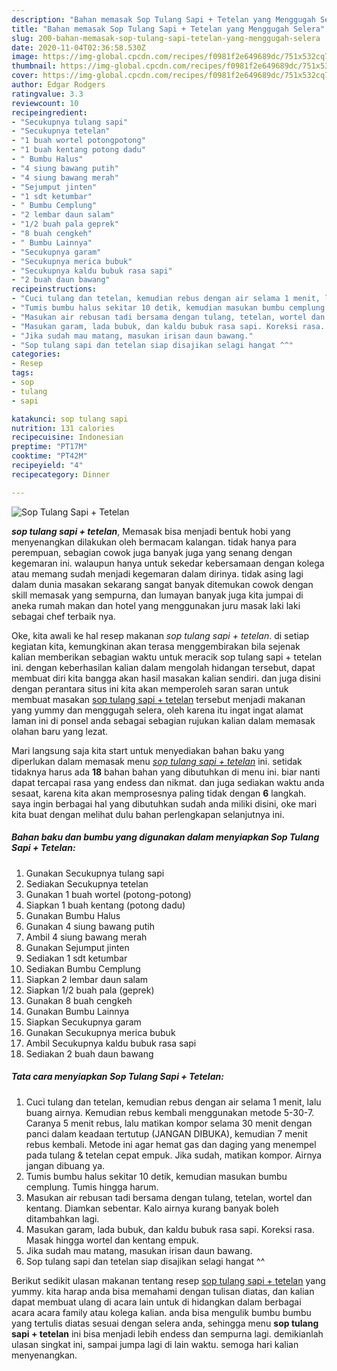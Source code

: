 ```yaml
---
description: "Bahan memasak Sop Tulang Sapi + Tetelan yang Menggugah Selera"
title: "Bahan memasak Sop Tulang Sapi + Tetelan yang Menggugah Selera"
slug: 200-bahan-memasak-sop-tulang-sapi-tetelan-yang-menggugah-selera
date: 2020-11-04T02:36:58.530Z
image: https://img-global.cpcdn.com/recipes/f0981f2e649689dc/751x532cq70/sop-tulang-sapi-tetelan-foto-resep-utama.jpg
thumbnail: https://img-global.cpcdn.com/recipes/f0981f2e649689dc/751x532cq70/sop-tulang-sapi-tetelan-foto-resep-utama.jpg
cover: https://img-global.cpcdn.com/recipes/f0981f2e649689dc/751x532cq70/sop-tulang-sapi-tetelan-foto-resep-utama.jpg
author: Edgar Rodgers
ratingvalue: 3.3
reviewcount: 10
recipeingredient:
- "Secukupnya tulang sapi"
- "Secukupnya tetelan"
- "1 buah wortel potongpotong"
- "1 buah kentang potong dadu"
- " Bumbu Halus"
- "4 siung bawang putih"
- "4 siung bawang merah"
- "Sejumput jinten"
- "1 sdt ketumbar"
- " Bumbu Cemplung"
- "2 lembar daun salam"
- "1/2 buah pala geprek"
- "8 buah cengkeh"
- " Bumbu Lainnya"
- "Secukupnya garam"
- "Secukupnya merica bubuk"
- "Secukupnya kaldu bubuk rasa sapi"
- "2 buah daun bawang"
recipeinstructions:
- "Cuci tulang dan tetelan, kemudian rebus dengan air selama 1 menit, lalu buang airnya. Kemudian rebus kembali menggunakan metode 5-30-7. Caranya 5 menit rebus, lalu matikan kompor selama 30 menit dengan panci dalam keadaan tertutup (JANGAN DIBUKA), kemudian 7 menit rebus kembali. Metode ini agar hemat gas dan daging yang menempel pada tulang &amp; tetelan cepat empuk. Jika sudah, matikan kompor. Airnya jangan dibuang ya."
- "Tumis bumbu halus sekitar 10 detik, kemudian masukan bumbu cemplung. Tumis hingga harum."
- "Masukan air rebusan tadi bersama dengan tulang, tetelan, wortel dan kentang. Diamkan sebentar. Kalo airnya kurang banyak boleh ditambahkan lagi."
- "Masukan garam, lada bubuk, dan kaldu bubuk rasa sapi. Koreksi rasa. Masak hingga wortel dan kentang empuk."
- "Jika sudah mau matang, masukan irisan daun bawang."
- "Sop tulang sapi dan tetelan siap disajikan selagi hangat ^^"
categories:
- Resep
tags:
- sop
- tulang
- sapi

katakunci: sop tulang sapi 
nutrition: 131 calories
recipecuisine: Indonesian
preptime: "PT17M"
cooktime: "PT42M"
recipeyield: "4"
recipecategory: Dinner

---
```



![Sop Tulang Sapi + Tetelan](https://img-global.cpcdn.com/recipes/f0981f2e649689dc/751x532cq70/sop-tulang-sapi-tetelan-foto-resep-utama.jpg)

<b><i>sop tulang sapi + tetelan</i></b>, Memasak bisa menjadi bentuk hobi yang menyenangkan dilakukan oleh bermacam kalangan. tidak hanya para perempuan, sebagian cowok juga banyak juga yang senang dengan kegemaran ini. walaupun hanya untuk sekedar kebersamaan dengan kolega atau memang sudah menjadi kegemaran dalam dirinya. tidak asing lagi dalam dunia masakan sekarang sangat banyak ditemukan cowok dengan skill memasak yang sempurna, dan lumayan banyak juga kita jumpai di aneka rumah makan dan hotel yang menggunakan juru masak laki laki sebagai chef terbaik nya.



Oke, kita awali ke hal resep makanan <i>sop tulang sapi + tetelan</i>. di setiap kegiatan kita, kemungkinan akan terasa menggembirakan bila sejenak kalian memberikan sebagian waktu untuk meracik sop tulang sapi + tetelan ini. dengan keberhasilan kalian dalam mengolah hidangan tersebut, dapat membuat diri kita bangga akan hasil masakan kalian sendiri. dan juga disini dengan perantara situs ini kita akan memperoleh saran saran untuk membuat masakan <u>sop tulang sapi + tetelan</u> tersebut menjadi makanan yang yummy dan menggugah selera, oleh karena itu ingat ingat alamat laman ini di ponsel anda sebagai sebagian rujukan kalian dalam memasak olahan baru yang lezat.


Mari langsung saja kita start untuk menyediakan bahan baku yang diperlukan dalam memasak menu <u><i>sop tulang sapi + tetelan</i></u> ini. setidak tidaknya harus ada <b>18</b> bahan bahan yang dibutuhkan di menu ini. biar nanti dapat tercapai rasa yang endess dan nikmat. dan juga sediakan waktu anda sesaat, karena kita akan memprosesnya paling tidak dengan <b>6</b> langkah. saya ingin berbagai hal yang dibutuhkan sudah anda miliki disini, oke mari kita buat dengan melihat dulu bahan perlengkapan selanjutnya ini.

<!--inarticleads1-->

##### Bahan baku dan bumbu yang digunakan dalam menyiapkan Sop Tulang Sapi + Tetelan:

1. Gunakan Secukupnya tulang sapi
1. Sediakan Secukupnya tetelan
1. Gunakan 1 buah wortel (potong-potong)
1. Siapkan 1 buah kentang (potong dadu)
1. Gunakan  Bumbu Halus
1. Gunakan 4 siung bawang putih
1. Ambil 4 siung bawang merah
1. Gunakan Sejumput jinten
1. Sediakan 1 sdt ketumbar
1. Sediakan  Bumbu Cemplung
1. Siapkan 2 lembar daun salam
1. Siapkan 1/2 buah pala (geprek)
1. Gunakan 8 buah cengkeh
1. Gunakan  Bumbu Lainnya
1. Siapkan Secukupnya garam
1. Gunakan Secukupnya merica bubuk
1. Ambil Secukupnya kaldu bubuk rasa sapi
1. Sediakan 2 buah daun bawang




<!--inarticleads2-->

##### Tata cara menyiapkan Sop Tulang Sapi + Tetelan:

1. Cuci tulang dan tetelan, kemudian rebus dengan air selama 1 menit, lalu buang airnya. Kemudian rebus kembali menggunakan metode 5-30-7. Caranya 5 menit rebus, lalu matikan kompor selama 30 menit dengan panci dalam keadaan tertutup (JANGAN DIBUKA), kemudian 7 menit rebus kembali. Metode ini agar hemat gas dan daging yang menempel pada tulang &amp; tetelan cepat empuk. Jika sudah, matikan kompor. Airnya jangan dibuang ya.
1. Tumis bumbu halus sekitar 10 detik, kemudian masukan bumbu cemplung. Tumis hingga harum.
1. Masukan air rebusan tadi bersama dengan tulang, tetelan, wortel dan kentang. Diamkan sebentar. Kalo airnya kurang banyak boleh ditambahkan lagi.
1. Masukan garam, lada bubuk, dan kaldu bubuk rasa sapi. Koreksi rasa. Masak hingga wortel dan kentang empuk.
1. Jika sudah mau matang, masukan irisan daun bawang.
1. Sop tulang sapi dan tetelan siap disajikan selagi hangat ^^




Berikut sedikit ulasan makanan tentang resep <u>sop tulang sapi + tetelan</u> yang yummy. kita harap anda bisa memahami dengan tulisan diatas, dan kalian dapat membuat ulang di acara lain untuk di hidangkan dalam berbagai acara acara family atau kolega kalian. anda bisa mengulik bumbu bumbu yang tertulis diatas sesuai dengan selera anda, sehingga menu <b>sop tulang sapi + tetelan</b> ini bisa menjadi lebih endess dan sempurna lagi. demikianlah ulasan singkat ini, sampai jumpa lagi di lain waktu. semoga hari kalian menyenangkan.
